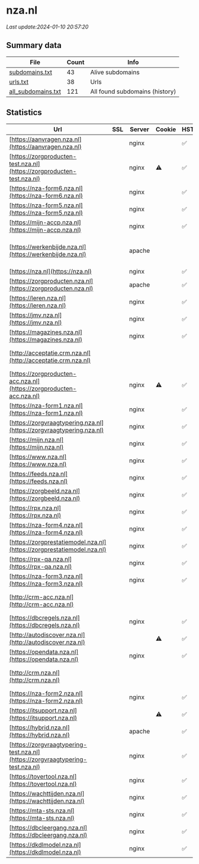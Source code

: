 # nza.nl
*Last update:2024-01-10 20:57:20*
## Summary data
| File       | Count | Info |
|------------|-------|------|
|[subdomains.txt](/data/nza/subdomains.txt)|43|Alive subdomains|
|[urls.txt](/data/nza/urls.txt)|38|Urls|
|[all_subdomains.txt](/data/nza/all_subdomains.txt)|121|All found subdomains (history)|
## Statistics
| Url | SSL | Server | Cookie | HSTS | CSP | XFO | XXP | RP | Tech |
|------------|-------|------|------|------|------|------|------|------|------|
|[https://aanvragen.nza.nl](https://aanvragen.nza.nl)| |nginx| |:white_check_mark: | | |:white_check_mark: | |:white_check_mark: |HSTS Nginx|
|[https://zorgproducten-test.nza.nl](https://zorgproducten-test.nza.nl)| |nginx|:warning: |:white_check_mark: | |:warning: |:white_check_mark: |:white_check_mark: |:white_check_mark: |Azure HSTS Microsoft...|
|[https://nza-form6.nza.nl](https://nza-form6.nza.nl)| |nginx| |:white_check_mark: | | |:white_check_mark: | |:white_check_mark: |HSTS Nginx|
|[https://nza-form5.nza.nl](https://nza-form5.nza.nl)| |nginx| |:white_check_mark: | | |:white_check_mark: | |:white_check_mark: |HSTS Nginx|
|[https://mijn-accp.nza.nl](https://mijn-accp.nza.nl)| |nginx| |:white_check_mark: | | |:white_check_mark: | |:white_check_mark: |HSTS Nginx|
|[https://werkenbijde.nza.nl](https://werkenbijde.nza.nl)| |apache| | | | | |:white_check_mark: |Apache HTTP Server E...|
|[https://nza.nl](https://nza.nl)| |nginx| |:white_check_mark: | |:warning: |:white_check_mark: |:white_check_mark: |:white_check_mark: |HSTS Nginx|
|[https://zorgproducten.nza.nl](https://zorgproducten.nza.nl)| |apache| |:white_check_mark: | |:warning: |:white_check_mark: |:white_check_mark: |:white_check_mark: |Apache HTTP Server H...|
|[https://leren.nza.nl](https://leren.nza.nl)| |nginx| |:white_check_mark: | |:warning: |:white_check_mark: |:white_check_mark: |:white_check_mark: |Apache HTTP Server H...|
|[https://jmv.nza.nl](https://jmv.nza.nl)| |nginx| |:white_check_mark: | | |:white_check_mark: | |:white_check_mark: |HSTS Nginx|
|[https://magazines.nza.nl](https://magazines.nza.nl)| |nginx| |:white_check_mark: | |:warning: |:white_check_mark: |:white_check_mark: |:white_check_mark: |HSTS Nginx|
|[http://acceptatie.crm.nza.nl](http://acceptatie.crm.nza.nl)| | | | | | | |:white_check_mark: |Apache HTTP Server|
|[https://zorgproducten-acc.nza.nl](https://zorgproducten-acc.nza.nl)| |nginx|:warning: |:white_check_mark: | |:warning: |:white_check_mark: |:white_check_mark: |:white_check_mark: |Azure HSTS Microsoft...|
|[https://nza-form1.nza.nl](https://nza-form1.nza.nl)| |nginx| |:white_check_mark: | | |:white_check_mark: | |:white_check_mark: |HSTS Nginx|
|[https://zorgvraagtypering.nza.nl](https://zorgvraagtypering.nza.nl)| |nginx| |:white_check_mark: | |:warning: |:white_check_mark: | |:white_check_mark: |HSTS Nginx|
|[https://mijn.nza.nl](https://mijn.nza.nl)| |nginx| |:white_check_mark: | | | | |:white_check_mark: |HSTS Nginx|
|[https://www.nza.nl](https://www.nza.nl)| |nginx| |:white_check_mark: | |:warning: |:white_check_mark: |:white_check_mark: |:white_check_mark: |Bloomreach HSTS Ngin...|
|[https://feeds.nza.nl](https://feeds.nza.nl)| |nginx| |:white_check_mark: | | |:white_check_mark: |:white_check_mark: |:white_check_mark: |HSTS Nginx|
|[https://zorgbeeld.nza.nl](https://zorgbeeld.nza.nl)| |nginx| |:white_check_mark: | | |:white_check_mark: | |:white_check_mark: |HSTS Nginx|
|[https://rpx.nza.nl](https://rpx.nza.nl)| |nginx| |:white_check_mark: | |:warning: |:white_check_mark: |:white_check_mark: |:white_check_mark: |Apache HTTP Server|
|[https://nza-form4.nza.nl](https://nza-form4.nza.nl)| |nginx| |:white_check_mark: | | |:white_check_mark: | |:white_check_mark: |HSTS Nginx|
|[https://zorgprestatiemodel.nza.nl](https://zorgprestatiemodel.nza.nl)| |nginx| |:white_check_mark: | | |:white_check_mark: | |:white_check_mark: |HSTS Nginx|
|[https://rpx-qa.nza.nl](https://rpx-qa.nza.nl)| |nginx| |:white_check_mark: | |:warning: |:white_check_mark: |:white_check_mark: |:white_check_mark: |Apache HTTP Server|
|[https://nza-form3.nza.nl](https://nza-form3.nza.nl)| |nginx| |:white_check_mark: | | |:white_check_mark: | |:white_check_mark: |HSTS Nginx|
|[http://crm-acc.nza.nl](http://crm-acc.nza.nl)| | | | | | | |:white_check_mark: |Apache HTTP Server|
|[https://dbcregels.nza.nl](https://dbcregels.nza.nl)| |nginx| |:white_check_mark: | |:warning: |:white_check_mark: |:white_check_mark: |:white_check_mark: |HSTS Nginx|
|[http://autodiscover.nza.nl](http://autodiscover.nza.nl)| | |:warning: |:white_check_mark: | | |:white_check_mark: |:white_check_mark: |:white_check_mark: |IIS:10.0 Microsoft A...|
|[https://opendata.nza.nl](https://opendata.nza.nl)| |nginx| |:white_check_mark: | | |:white_check_mark: |:white_check_mark: |:white_check_mark: |HSTS Nginx|
|[http://crm.nza.nl](http://crm.nza.nl)| | | | | | | |:white_check_mark: |Apache HTTP Server|
|[https://nza-form2.nza.nl](https://nza-form2.nza.nl)| |nginx| |:white_check_mark: | | |:white_check_mark: | |:white_check_mark: |HSTS Nginx|
|[https://itsupport.nza.nl](https://itsupport.nza.nl)| | |:warning: |:white_check_mark: | | |:white_check_mark: |:white_check_mark: |:white_check_mark: |HSTS|
|[https://hybrid.nza.nl](https://hybrid.nza.nl)| |apache| |:white_check_mark: | | |:white_check_mark: | |:white_check_mark: |Apache HTTP Server H...|
|[https://zorgvraagtypering-test.nza.nl](https://zorgvraagtypering-test.nza.nl)| |nginx| |:white_check_mark: | |:warning: |:white_check_mark: | |:white_check_mark: |HSTS Nginx|
|[https://tovertool.nza.nl](https://tovertool.nza.nl)| |nginx| |:white_check_mark: | | |:white_check_mark: | |:white_check_mark: |HSTS Nginx|
|[https://wachttijden.nza.nl](https://wachttijden.nza.nl)| |nginx| |:white_check_mark: | | |:white_check_mark: | |:white_check_mark: |HSTS Nginx|
|[https://mta-sts.nza.nl](https://mta-sts.nza.nl)| |nginx| |:white_check_mark: | |:white_check_mark: |:white_check_mark: |:white_check_mark: |Nginx|
|[https://dbcleergang.nza.nl](https://dbcleergang.nza.nl)| |nginx| |:white_check_mark: | |:warning: |:white_check_mark: |:white_check_mark: |:white_check_mark: |Apache HTTP Server H...|
|[https://dkdlmodel.nza.nl](https://dkdlmodel.nza.nl)| |nginx| |:white_check_mark: | |:white_check_mark: |:white_check_mark: |:white_check_mark: |HSTS Nginx|